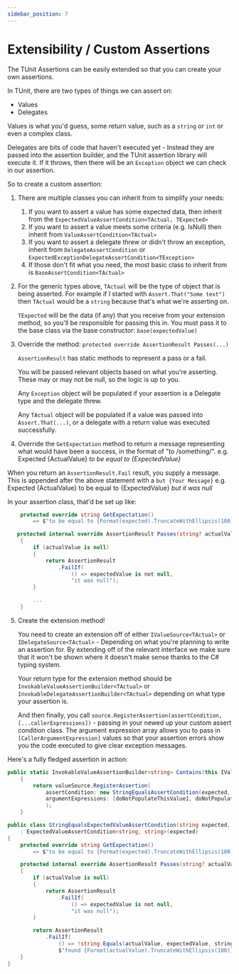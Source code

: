 ```yaml
---
sidebar_position: 7
---
```


# Extensibility / Custom Assertions

The TUnit Assertions can be easily extended so that you can create your own assertions.

In TUnit, there are two types of things we can assert on:
- Values
- Delegates

Values is what you'd guess, some return value, such as a `string` or `int` or even a complex class.

Delegates are bits of code that haven't executed yet - Instead they are passed into the assertion builder, and the TUnit assertion library will execute it. If it throws, then there will be an `Exception` object we can check in our assertion.

So to create a custom assertion:

1. There are multiple classes you can inherit from to simplify your needs:
   1. If you want to assert a value has some expected data, then inherit from the `ExpectedValueAssertCondition<TActual, TExpected>`
   2. If you want to assert a value meets some criteria (e.g. IsNull) then inherit from `ValueAssertCondition<TActual>`
   3. If you want to assert a delegate threw or didn't throw an exception, inherit from `DelegateAssertCondition` or `ExpectedExceptionDelegateAssertCondition<TException>`
   4. If those don't fit what you need, the most basic class to inherit from is `BaseAssertCondition<TActual>`
2. For the generic types above, `TActual` will be the type of object that is being asserted. For example if I started with `Assert.That("Some text")` then `TActual` would be a `string` because that's what we're asserting on.

   `TExpected` will be the data (if any) that you receive from your extension method, so you'll be responsible for passing this in. You must pass it to the base class via the base constructor: `base(expectedValue)`

3. Override the method: 
   `protected override AssertionResult Passes(...)`

   `AssertionResult` has static methods to represent a pass or a fail.

   You will be passed relevant objects based on what you're asserting. These may or may not be null, so the logic is up to you.

   Any `Exception` object will be populated if your assertion is a Delegate type and the delegate threw.

   Any `TActual` object will be populated if a value was passed into `Assert.That(...)`, or a delegate with a return value was executed successfully.

4. Override the `GetExpectation` method to return a message representing what would have been a success, in the format of "to /something/".
e.g. Expected {ActualValue} *to be equal to {ExpectedValue}*

When you return an `AssertionResult.Fail` result, you supply a message. This is appended after the above statement with a `but {Your Message}`
e.g. Expected {ActualValue} to be equal to {ExpectedValue} *but it was null*

In your assertion class, that'd be set up like:
```csharp
    protected override string GetExpectation()
        => $"to be equal to {Format(expected).TruncateWithEllipsis(100)}";

   protected internal override AssertionResult Passes(string? actualValue, string? expectedValue)
    {
        if (actualValue is null)
        {
            return AssertionResult
                .FailIf(
                    () => expectedValue is not null,
                    "it was null");
        }

        ...
    }
```


5. Create the extension method!

   You need to create an extension off of either `IValueSource<TActual>` or `IDelegateSource<TActual>` - Depending on what you're planning to write an assertion for. By extending off of the relevant interface we make sure that it won't be shown where it doesn't make sense thanks to the C# typing system.

   Your return type for the extension method should be `InvokableValueAssertionBuilder<TActual>` or `InvokableDelegateAssertionBuilder<TActual>` depending on what type your assertion is.

   And then finally, you call `source.RegisterAssertion(assertCondition, [...callerExpressions])` - passing in your newed up your custom assert condition class. 
   The argument expression array allows you to pass in `[CallerArgumentExpression]` values so that your assertion errors show you the code executed to give clear exception messages.

Here's a fully fledged assertion in action:

```csharp
public static InvokableValueAssertionBuilder<string> Contains(this IValueSource<string> valueSource, string expected, StringComparison stringComparison, [CallerArgumentExpression("expected")] string doNotPopulateThisValue1 = "", [CallerArgumentExpression("stringComparison")] string doNotPopulateThisValue2 = "")
    {
        return valueSource.RegisterAssertion(
            assertCondition: new StringEqualsAssertCondition(expected, stringComparison),
            argumentExpressions: [doNotPopulateThisValue1, doNotPopulateThisValue2]
            );
    }
```

```csharp
public class StringEqualsExpectedValueAssertCondition(string expected, StringComparison stringComparison)
    : ExpectedValueAssertCondition<string, string>(expected)
{
    protected override string GetExpectation()
        => $"to be equal to {Format(expected).TruncateWithEllipsis(100)}";

    protected internal override AssertionResult Passes(string? actualValue, string? expectedValue)
    {
        if (actualValue is null)
        {
            return AssertionResult
                .FailIf(
                    () => expectedValue is not null,
                    "it was null");
        }

        return AssertionResult
            .FailIf(
                () => !string.Equals(actualValue, expectedValue, stringComparison),
                $"found {Format(actualValue).TruncateWithEllipsis(100)}");
    }
}
```
